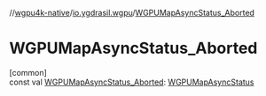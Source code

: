 //[wgpu4k-native](../../index.md)/[io.ygdrasil.wgpu](index.md)/[WGPUMapAsyncStatus_Aborted](-w-g-p-u-map-async-status_-aborted.md)

# WGPUMapAsyncStatus_Aborted

[common]\
const val [WGPUMapAsyncStatus_Aborted](-w-g-p-u-map-async-status_-aborted.md): [WGPUMapAsyncStatus](-w-g-p-u-map-async-status/index.md)